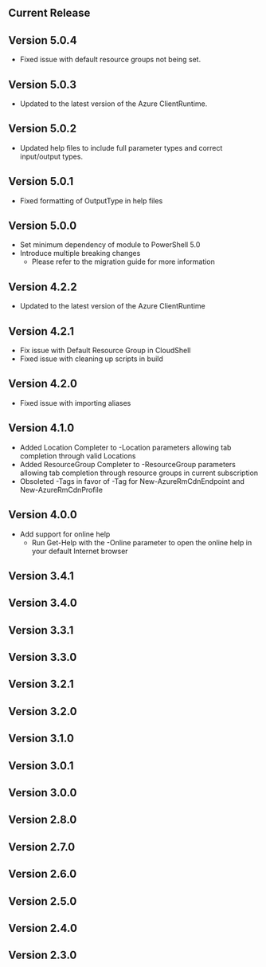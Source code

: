 <!--
    Please leave this section at the top of the change log.

    Changes for the current release should go under the section titled "Current Release", and should adhere to the following format:

    ## Current Release
    * Overview of change #1
        - Additional information about change #1
    * Overview of change #2
        - Additional information about change #2
        - Additional information about change #2
    * Overview of change #3
    * Overview of change #4
        - Additional information about change #4

    ## YYYY.MM.DD - Version X.Y.Z (Previous Release)
    * Overview of change #1
        - Additional information about change #1
-->
## Current Release

## Version 5.0.4
* Fixed issue with default resource groups not being set.

## Version 5.0.3
* Updated to the latest version of the Azure ClientRuntime.

## Version 5.0.2
* Updated help files to include full parameter types and correct input/output types.

## Version 5.0.1
* Fixed formatting of OutputType in help files

## Version 5.0.0
* Set minimum dependency of module to PowerShell 5.0
* Introduce multiple breaking changes
    - Please refer to the migration guide for more information

## Version 4.2.2
* Updated to the latest version of the Azure ClientRuntime

## Version 4.2.1
* Fix issue with Default Resource Group in CloudShell
* Fixed issue with cleaning up scripts in build

## Version 4.2.0
* Fixed issue with importing aliases

## Version 4.1.0
* Added Location Completer to -Location parameters allowing tab completion through valid Locations
* Added ResourceGroup Completer to -ResourceGroup parameters allowing tab completion through resource groups in current subscription
* Obsoleted -Tags in favor of -Tag for New-AzureRmCdnEndpoint and New-AzureRmCdnProfile

## Version 4.0.0
* Add support for online help
    - Run Get-Help with the -Online parameter to open the online help in your default Internet browser

## Version 3.4.1

## Version 3.4.0

## Version 3.3.1

## Version 3.3.0

## Version 3.2.1

## Version 3.2.0

## Version 3.1.0

## Version 3.0.1

## Version 3.0.0

## Version 2.8.0

## Version 2.7.0

## Version 2.6.0

## Version 2.5.0

## Version 2.4.0

## Version 2.3.0

